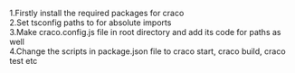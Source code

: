 1.Firstly install the required packages for craco <br/>
2.Set tsconfig paths to for absolute imports <br/>
3.Make craco.config.js file in root directory and add its code for paths as well <br/>
4.Change the scripts in package.json file to craco start, craco build, craco test etc <br/>
